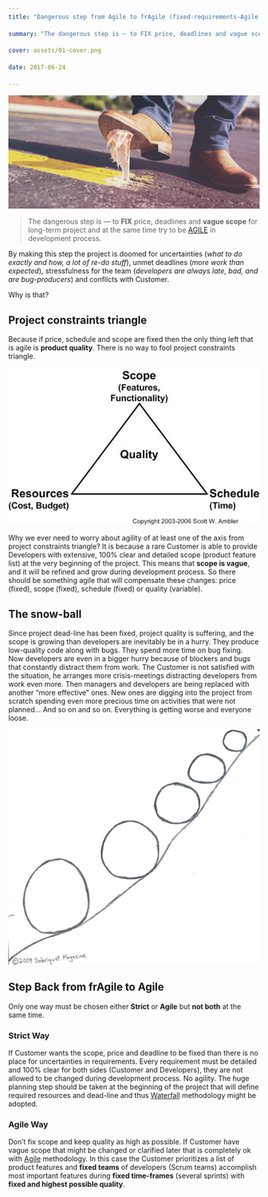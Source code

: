 ```yaml
---
title: "Dangerous step from Agile to frAgile (fixed-requirements-Agile) software development"

summary: "The dangerous step is — to FIX price, deadlines and vague scope for long-term project and at the same time try to be AGILE in development process."

cover: assets/01-cover.png

date: 2017-06-24

---
```


![dangerous step](assets/01-cover.png)

> The dangerous step is — to **FIX** price, deadlines and **vague scope** for long-term project and at the same time try to be [AGILE](http://agilemanifesto.org/) in development process.

By making this step the project is doomed for uncertainties (*what to do exactly and how, a lot of re-do stuff*), unmet deadlines (*more work than expected*), stressfulness for the team (*developers are always late, bad, and are bug-producers*) and conflicts with Customer.

Why is that?

## Project constraints triangle

Because if price, schedule and scope are fixed then the only thing left that is agile is **product quality**. There is no way to fool project constraints triangle.

![triangle](assets/02-triangle.jpeg)

Why we ever need to worry about agility of at least one of the axis from project constraints triangle? It is because a rare Customer is able to provide Developers with extensive, 100% clear and detailed scope (product feature list) at the very beginning of the project. This means that **scope is vague**, and it will be refined and grow during development process. So there should be something agile that will compensate these changes: price (fixed), scope (fixed), schedule (fixed) or quality (variable).

## The snow-ball

Since project dead-line has been fixed, project quality is suffering, and the scope is growing than developers are inevitably be in a hurry. They produce low-quality code along with bugs. They spend more time on bug fixing. Now developers are even in a bigger hurry because of blockers and bugs that constantly distract them from work. The Customer is not satisfied with the situation, he arranges more crisis-meetings distracting developers from work even more. Then managers and developers are being replaced with another “more effective” ones. New ones are digging into the project from scratch spending even more precious time on activities that were not planned… And so on and so on. Everything is getting worse and everyone loose.

![snowball](assets/03-snowball.jpeg)

## Step Back from frAgile to Agile

Only one way must be chosen either **Strict** or **Agile** but **not both** at the same time.

### Strict Way

If Customer wants the scope, price and deadline to be fixed than there is no place for uncertainties in requirements. Every requirement must be detailed and 100% clear for both sides (Customer and Developers), they are not allowed to be changed during development process. No agility. The huge planning step should be taken at the beginning of the project that will define required resources and dead-line and thus [Waterfall](https://en.wikipedia.org/wiki/Waterfall_model) methodology might be adopted.

### Agile Way

Don’t fix scope and keep quality as high as possible. If Customer have vague scope that might be changed or clarified later that is completely ok with [Agile](http://agilemanifesto.org/) methodology. In this case the Customer prioritizes a list of product features and **fixed teams** of developers (Scrum teams) accomplish most important features during **fixed time-frames** (several sprints) with **fixed and highest possible quality**.

